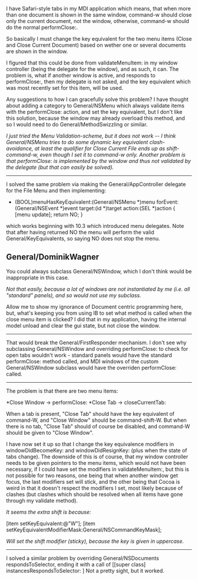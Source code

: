 I have Safari-style tabs in my MDI application which means, that when more than one document is shown in the same window, command-w should close only the current document, not the window, otherwise, command-w should do the normal performClose:.

So basically I must change the key equivalent for the two menu items (Close and Close Current Document) based on wether one or several documents are shown in the window.

I figured that this could be done from validateMenuItem: in my window controller (being the delegate for the window), and as such, it can. The problem is, what if another window is active, and responds to performClose:, then my delegate is not asked, and the key equivalent which was most recently set for this item, will be used.

Any suggestions to how I can gracefully solve this problem? I have thought about adding a category to General/NSMenu which always validate items with the performClose: action, and set the key equivalent, but I don't like this solution, because the window may already overload this method, and so I would need to do General/MethodSwizzling or similar.

*I just tried the Menu Validation-scheme, but it does not work -- I think General/NSMenu tries to do some dynamic key equivalent clash-avoidance, at least the qualifier for Close Current File ends up as shift-command-w, even though I set it to command-w only. Another problem is that performClose: is implemented by the window and thus not validated by the delegate (but that can easily be solved).*

----

I solved the same problem via making the General/AppController delegate for the File Menu and then implementing:
    
- (BOOL)menuHasKeyEquivalent:(General/NSMenu *)menu forEvent:(General/NSEvent *)event target:(id *)target action:(SEL *)action {
    [menu update];
    return NO;
}

which works beginning with 10.3 which introduced menu delegates. Note that after having returned NO the menu will perform the valid General/KeyEquivalents, so saying NO does not stop the menu.

General/DominikWagner
----

You could always subclass General/NSWindow, which I don't think would be inappropriate in this case.

*Not that easily, because a lot of windows are not instantiated by me (i.e. all "standard" panels), and so would not use my subclass.*

Allow me to show my ignorance of Document centric programming here, but, what's keeping you from using IB to set what method is called when the close menu item is clicked? I did that in my application, having the internal model unload and clear the gui state, but not close the window.

----

That would break the General/FirstResponder mechanism. I don't see why subclassing General/NSWindow and overriding performClose: to check for open tabs wouldn't work -  standard panels would have the standard performClose: method called, and MDI windows of the custom General/NSWindow subclass would have the overriden performClose: called.

----

The problem is that there are two menu items:

*Close Window -> performClose:
*Close Tab -> closeCurrentTab:

When a tab is present, "Close Tab" should have the key equivalent of command-W, and "Close Window" should be command-shift-W. But when there is no tab, "Close Tab" should of course be disabled, and command-W should be given to "Close Window".

I have now set it up so that I change the key equivalence modifiers in windowDidBecomeKey: and windowDidResignKey: (plus when the state of tabs change). The downside of this is of course, that my window controller needs to be given pointers to the menu items, which would not have been necessary, if I could have set the modifiers in validateMenuItem:, but this is not possible for two reasons, one being that when another window get focus, the last modifiers set will stick, and the other being that Cocoa is weird in that it doesn't respect the modifiers I set, most likely because of clashes (but clashes which should be resolved when all items have gone through my validate method).

*It seems the extra shift is because:*
    
[item setKeyEquivalent:@"W"];
[item setKeyEquivalentModifierMask:General/NSCommandKeyMask];

*Will set the shift modifier (sticky), because the key is given in uppercase.*

----

I solved a similar problem by overriding General/NSDocuments respondsToSelector, ending it with a call of     [[super class] instancesRespondsToSelector: ]
Not a pretty sight, but it worked.